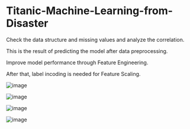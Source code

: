 # Titanic-Machine-Learning-from-Disaster


Check the data structure and missing values and analyze the correlation.

This is the result of predicting the model after data preprocessing.

Improve model performance through Feature Engineering.

After that, label incoding is needed for Feature Scaling.


![image](https://user-images.githubusercontent.com/67897318/118440370-8995d080-b722-11eb-83c1-d9ac809ac5ed.png) 


![image](https://user-images.githubusercontent.com/67897318/118440395-91ee0b80-b722-11eb-879b-a38a9432a001.png)


![image](https://user-images.githubusercontent.com/67897318/118440497-b944d880-b722-11eb-9d91-bed145b8e461.png)


![image](https://user-images.githubusercontent.com/67897318/118440517-bf3ab980-b722-11eb-91c4-27ac692b0bf9.png)
